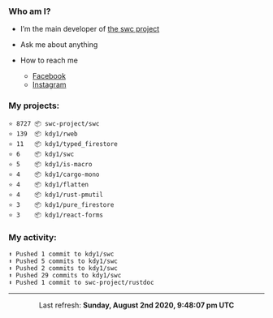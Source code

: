 ### Who am I?

- I’m the main developer of [the swc project](https://github.com/swc-project/swc)

- Ask me about anything

- How to reach me
  - [Facebook](https://www.facebook.com/profile.php?id=100024888122318)
  - [Instagram](https://www.instagram.com/kdy1123/)

### My projects:

```
⭐️ 8727 📦 swc-project/swc
⭐️ 139  📦 kdy1/rweb
⭐️ 11   📦 kdy1/typed_firestore
⭐️ 6    📦 kdy1/swc
⭐️ 5    📦 kdy1/is-macro
⭐️ 4    📦 kdy1/cargo-mono
⭐️ 4    📦 kdy1/flatten
⭐️ 4    📦 kdy1/rust-pmutil
⭐️ 3    📦 kdy1/pure_firestore
⭐️ 3    📦 kdy1/react-forms
```

### My activity:

```
⬆️ Pushed 1 commit to kdy1/swc
⬆️ Pushed 5 commits to kdy1/swc
⬆️ Pushed 2 commits to kdy1/swc
⬆️ Pushed 29 commits to kdy1/swc
⬆️ Pushed 1 commit to swc-project/rustdoc
```

------------
<p align="center">Last refresh: <b>Sunday, August 2nd 2020, 9:48:07 pm UTC</b></p>